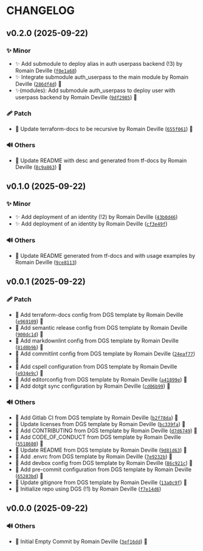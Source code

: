 <!-- markdownlint-disable-file -->
# CHANGELOG

## v0.2.0 (2025-09-22)

### ✨ Minor

  * ✨ Add submodule to deploy alias in auth userpass backend (!3) by Romain Deville ([`f0e1a68`](https://framagit.org/rdeville-public/opentofu/openbao-identity/-/commit/f0e1a6873f15158fcb78e59d084a1918af995437))
  * ✨ Integrate submodule auth_userpass to the main module by Romain Deville ([`286df4d`](https://framagit.org/rdeville-public/opentofu/openbao-identity/-/commit/286df4d0986c77be3eba1ab2b67f127c417b9e65)) 🔏
  * ✨(modules): Add submodule auth_userpass to deploy user with userpass backend by Romain Deville ([`9df2985`](https://framagit.org/rdeville-public/opentofu/openbao-identity/-/commit/9df2985c4730c93d806e390404053ebddcb957e0)) 🔏

### 🩹 Patch

  * 🔧 Update terraform-docs to be recursive by Romain Deville ([`655f061`](https://framagit.org/rdeville-public/opentofu/openbao-identity/-/commit/655f0619b6d499ee59645bfcdb9485855d8284c1)) 🔏

### 🔊 Others

  * 📝 Update README with desc and generated from tf-docs by Romain Deville ([`8c9a863`](https://framagit.org/rdeville-public/opentofu/openbao-identity/-/commit/8c9a863455e74571c7c52cbee100f5e4066eab41)) 🔏

## v0.1.0 (2025-09-22)

### ✨ Minor

  * ✨ Add deployment of an identity (!2) by Romain Deville ([`43b0d46`](https://framagit.org/rdeville-public/opentofu/openbao-identity/-/commit/43b0d46a09dd7f4819dfb5fef4372523a6603166))
  * ✨ Add deployment of an identity by Romain Deville ([`cf3e49f`](https://framagit.org/rdeville-public/opentofu/openbao-identity/-/commit/cf3e49f0cfa61a209472541998cadf2bff8f441b))

### 🔊 Others

  * 📝 Update README generated from tf-docs and with usage examples by Romain Deville ([`9ce8113`](https://framagit.org/rdeville-public/opentofu/openbao-identity/-/commit/9ce81139e2fb88c73512b8ceb5c7f36da7a6f876))

## v0.0.1 (2025-09-22)

### 🩹 Patch

  * 🔧 Add terraform-docs config from DGS template by Romain Deville ([`e969109`](https://framagit.org/rdeville-public/opentofu/openbao-identity/-/commit/e969109176f1421725066ce3036c734808a36ee5)) 🔏
  * 🔧 Add semantic release config from DGS template by Romain Deville ([`900dc1d`](https://framagit.org/rdeville-public/opentofu/openbao-identity/-/commit/900dc1d09b655c78a2d4310f4e91f6d3b355ae41)) 🔏
  * 🔧 Add markdownlint config from DGS template by Romain Deville ([`81d0b9b`](https://framagit.org/rdeville-public/opentofu/openbao-identity/-/commit/81d0b9bfc27e3fd34c206005d758df0075ccf65d)) 🔏
  * 🔧 Add commitlint config from DGS template by Romain Deville ([`24eaf77`](https://framagit.org/rdeville-public/opentofu/openbao-identity/-/commit/24eaf771df6909dd0e338c60ebce794d355a3c78)) 🔏
  * 🔧 Add cspell configuration from DGS template by Romain Deville ([`e934e9c`](https://framagit.org/rdeville-public/opentofu/openbao-identity/-/commit/e934e9c04ea2c225ce614622cfeca48a60aae63f)) 🔏
  * 🔧 Add editorconfig from DGS template by Romain Deville ([`a41899e`](https://framagit.org/rdeville-public/opentofu/openbao-identity/-/commit/a41899ed5276db57a2afde6ba5b8f274b3c6da98)) 🔏
  * 🔧 Add dotgit sync configuration by Romain Deville ([`cd06b99`](https://framagit.org/rdeville-public/opentofu/openbao-identity/-/commit/cd06b99814f2b4f71f95db04ab0b731403cbbced)) 🔏

### 🔊 Others

  * 👷 Add Gitlab CI from DGS template by Romain Deville ([`b2f78da`](https://framagit.org/rdeville-public/opentofu/openbao-identity/-/commit/b2f78daac41837e9454ac344ff316d7250b38ebe)) 🔏
  * 📄 Update licenses from DGS template by Romain Deville ([`bc339fa`](https://framagit.org/rdeville-public/opentofu/openbao-identity/-/commit/bc339faee79f4d4fdcfbcc70c5b648d6673873da)) 🔏
  * 📝 Add CONTRIBUTING from DGS template by Romain Deville ([`d7d6749`](https://framagit.org/rdeville-public/opentofu/openbao-identity/-/commit/d7d6749d47871945da751eb9fd870ce2395ee27f)) 🔏
  * 📝 Add CODE_OF_CONDUCT from DGS template by Romain Deville ([`5518680`](https://framagit.org/rdeville-public/opentofu/openbao-identity/-/commit/5518680685ee3add488bec4aa43086c87814cc4e)) 🔏
  * 📝 Update README from DGS template by Romain Deville ([`9d81d63`](https://framagit.org/rdeville-public/opentofu/openbao-identity/-/commit/9d81d63c8263b468b3ed9dd2644a4dfb7e4b4e48)) 🔏
  * 🔨 Add .envrc from DGS template by Romain Deville ([`7e9232b`](https://framagit.org/rdeville-public/opentofu/openbao-identity/-/commit/7e9232b27805bf048d7e08399520ec7ac8c1ef9b)) 🔏
  * 🔨 Add devbox config from DGS template by Romain Deville ([`86c921c`](https://framagit.org/rdeville-public/opentofu/openbao-identity/-/commit/86c921c12003999412e5269969b796357b0de9b9)) 🔏
  * 🔨 Add pre-commit configuration from DGS template by Romain Deville ([`65283bd`](https://framagit.org/rdeville-public/opentofu/openbao-identity/-/commit/65283bd9d545124feaa1342db96f220b3e86edab)) 🔏
  * 🙈 Update gitignore from DGS template by Romain Deville ([`13a0c9f`](https://framagit.org/rdeville-public/opentofu/openbao-identity/-/commit/13a0c9f3b05312e412f77e6df510dc75db734ad1)) 🔏
  * 🚀 Initialize repo using DGS (!1) by Romain Deville ([`f7e14d6`](https://framagit.org/rdeville-public/opentofu/openbao-identity/-/commit/f7e14d6b2a235ad1a56c992d2320ab3a1bb916f3))

## v0.0.0 (2025-09-22)

### 🔊 Others

  * 🎉 Initial Empty Commit by Romain Deville ([`3ef16dd`](https://framagit.org/rdeville-public/opentofu/openbao-identity/-/commit/3ef16ddd9eee501d9cc12a49499d6afa733a57a7)) 🔏
